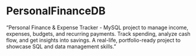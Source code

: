 # PersonalFinanceDB
“Personal Finance &amp; Expense Tracker - MySQL project to manage income, expenses, budgets, and recurring payments. Track spending, analyze cash flow, and get insights into savings. A real-life, portfolio-ready project to showcase SQL and data management skills.”
